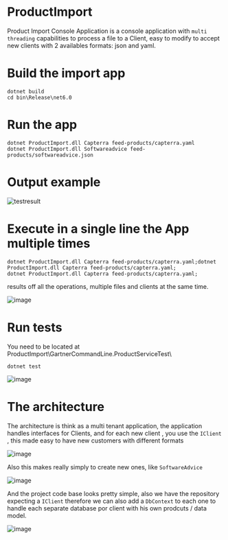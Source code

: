 # ProductImport
 Product Import Console Application is a console application with `multi threading` capabilities to process a file to a Client, easy to modify to accept new clients with 2 availables formats: json and yaml.

# Build the import app

```console
dotnet build
cd bin\Release\net6.0
```

# Run the app

```console
dotnet ProductImport.dll Capterra feed-products/capterra.yaml
dotnet ProductImport.dll Softwareadvice feed-products/softwareadvice.json
```

# Output example

![testresult](https://user-images.githubusercontent.com/4528130/157536880-a8d084ed-e2f6-4996-958e-e815bfcbaedd.png)

# Execute in a single line the App multiple times

```console
dotnet ProductImport.dll Capterra feed-products/capterra.yaml;dotnet ProductImport.dll Capterra feed-products/capterra.yaml;
dotnet ProductImport.dll Capterra feed-products/capterra.yaml;
```
results off all the operations, multiple files and clients at the same time.

![image](https://user-images.githubusercontent.com/4528130/157554609-fa959860-a5c3-4929-af1f-c838cdc58f82.png)

# Run tests

You need to be located at ProductImport\GartnerCommandLine.ProductServiceTest\

```console
dotnet test
```

![image](https://user-images.githubusercontent.com/4528130/157537214-5352e998-ac8e-4def-9a32-37b121b4db59.png)



# The architecture

The architecture is think as a multi tenant application, the application handles interfaces for Clients, and for each new client , you use the `IClient` , this made easy to have new customers with different formats

![image](https://user-images.githubusercontent.com/4528130/157541496-153eee95-3e63-42df-b386-ec63fa0c26ec.png)


Also this makes really simply to create new ones, like `SoftwareAdvice` 

![image](https://user-images.githubusercontent.com/4528130/157541770-ba5e5de2-914a-4897-9560-ea325f0c8b9a.png)


And the project code base looks pretty simple, also we have the repository expecting a `IClient` therefore we can also add a `DbContext` to each one to handle each separate database por client with his own prodcuts / data model.

![image](https://user-images.githubusercontent.com/4528130/157542196-8d620f84-f889-4489-b0c0-c07ef3164e83.png)




